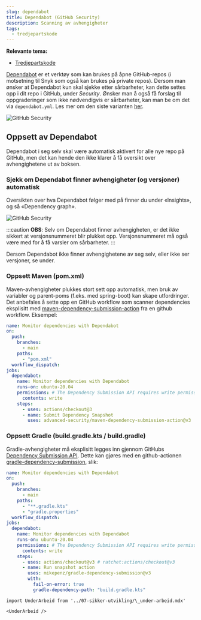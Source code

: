 ```yaml
---
slug: dependabot
title: Dependabot (GitHub Security)
description: Scanning av avhengigheter
tags:
  - tredjepartskode
---
```


**Relevante tema:**

- [Tredjepartskode](../sikker-utvikling/tredjepartskode)

[Dependabot](https://github.com/dependabot) er et verktøy som kan brukes på åpne GitHub-repos (i motsetning til Snyk som også kan brukes på private repos). Dersom man ønsker at Dependabot kun skal sjekke etter sårbarheter, kan dette settes opp i dit repo i GitHub, under _Security_. Ønsker man å også få forslag til oppgraderinger som ikke nødvendigvis er sårbarheter, kan man be om det via `dependabot.yml`. Les mer om den siste varianten [her](https://docs.github.com/en/code-security/supply-chain-security/keeping-your-dependencies-updated-automatically/enabling-and-disabling-dependabot-version-updates).

![GitHub Security](/img/dependabot.png "GitHub Security")

## Oppsett av Dependabot

Dependabot i seg selv skal være automatisk aktivert for alle nye repo på GitHub, men det kan hende den ikke klarer å få oversikt over avhengighetene ut av boksen.

### Sjekk om Dependabot finner avhengigheter (og versjoner) automatisk

Oversikten over hva Dependabot følger med på finner du under «Insights», og så «Dependency graph».

![GitHub Security](/img/dependabot-dependencies.png "«Insights» -> «Dependency Graph» for å se hva Dependabot har oppdaget")

:::caution
**OBS**: Selv om Dependabot finner avhengigheten, er det ikke sikkert at versjonsnummeret blir plukket opp. Versjonsnummeret må også være med for å få varsler om sårbarheter.
:::

Dersom Dependabot ikke finner avhengighetene av seg selv, eller ikke ser versjoner, se under.

### Oppsett Maven (pom.xml)

Maven-avhengigheter plukkes stort sett opp automatisk, men bruk av variabler og parent-poms (f.eks. med spring-boot) kan skape utfordringer.
Det anbefales å sette opp en GitHub workflow som scanner dependencies eksplisitt med [maven-dependency-submission-action](https://github.com/marketplace/actions/maven-dependency-tree-dependency-submission) fra en github workflow. Eksempel:

```yaml
name: Monitor dependencies with Dependabot
on:
  push:
    branches:
      - main
    paths:
      - "pom.xml"
  workflow_dispatch:
jobs:
  dependabot:
    name: Monitor dependencies with Dependabot
    runs-on: ubuntu-20.04
    permissions: # The Dependency Submission API requires write permission
      contents: write
    steps:
      - uses: actions/checkout@3
      - name: Submit Dependency Snapshot
        uses: advanced-security/maven-dependency-submission-action@v3
```

### Oppsett Gradle (build.gradle.kts / build.gradle)

Gradle-avhengigheter må eksplisitt legges inn gjennom GitHubs [Dependency Submission API](https://docs.github.com/en/code-security/supply-chain-security/understanding-your-software-supply-chain/using-the-dependency-submission-api). Dette kan gjøres med en github-actionen [gradle-dependency-submission](https://github.com/marketplace/actions/gradle-dependency-submission), slik:

```yaml
name: Monitor dependencies with Dependabot
on:
  push:
    branches:
      - main
    paths:
      - "**.gradle.kts"
      - "gradle.properties"
  workflow_dispatch:
jobs:
  dependabot:
    name: Monitor dependencies with Dependabot
    runs-on: ubuntu-20.04
    permissions: # The Dependency Submission API requires write permission
      contents: write
    steps:
      - uses: actions/checkout@v3 # ratchet:actions/checkout@v3
      - name: Run snapshot action
        uses: mikepenz/gradle-dependency-submission@v3
        with:
          fail-on-error: true
          gradle-dependency-path: "build.gradle.kts"
```

```mdx-code-block
import UnderArbeid from '../07-sikker-utvikling/\_under-arbeid.mdx'

<UnderArbeid />
```
